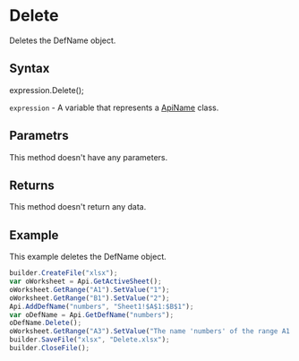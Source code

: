 # Delete

Deletes the DefName object.

## Syntax

expression.Delete();

`expression` - A variable that represents a [ApiName](../ApiName.md) class.

## Parametrs

This method doesn't have any parameters.

## Returns

This method doesn't return any data.

## Example

This example deletes the DefName object.

```javascript
builder.CreateFile("xlsx");
var oWorksheet = Api.GetActiveSheet();
oWorksheet.GetRange("A1").SetValue("1");
oWorksheet.GetRange("B1").SetValue("2");
Api.AddDefName("numbers", "Sheet1!$A$1:$B$1");
var oDefName = Api.GetDefName("numbers");
oDefName.Delete();
oWorksheet.GetRange("A3").SetValue("The name 'numbers' of the range A1:B1 was deleted.");
builder.SaveFile("xlsx", "Delete.xlsx");
builder.CloseFile();
```